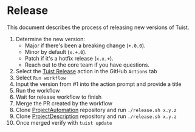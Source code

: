 # Release

This document describes the process of releasing new versions of Tuist.

1. Determine the new version:
    - Major if there's been a breaking change (`+.0.0`).
    - Minor by default (`x.+.0`).
    - Patch if it's a hotfix release (`x.x.+`).
    - Reach out to the core team if you have questions.
2. Select the [Tuist Release](https://github.com/tuist/tuist/actions/workflows/release.yml) action in the GitHub `Actions` tab
3. Select `Run workflow`
4. Input the version from #1 into the action prompt and provide a title
5. Run the workflow
6. Wait for release workflow to finish
7. Merge the PR created by the workflow
8. Clone [ProjectAutomation](https://github.com/tuist/ProjectAutomation) repository and run `./release.sh x.y.z`
9. Clone [ProjectDescription](https://github.com/tuist/ProjectDescription) repository and run `./release.sh x.y.z`
10. Once merged verify with `tuist update`
